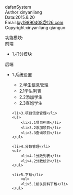 dafanSystem<br/>
Author:xinyanliang<br/>
Data:2015.6.20<br/>
Email:lxy19890408@126.com<br/>
Copyright:xinyanliang  qianguo<br/>


功能模块:<br/> 
前端                                                  
<ul>
<li>1.打分模块</li>
</ul>
后端                                                       
<ul>
	<li>1.系统设置</li>
	<ul>
		<li>2.学生信息管理</li>
		<li>2.1学生列表</li>
		<li>2.2添加学生</li>
		<li>2.3查询学生</li>
	</ul>
	
	<li>3.项目信息管理</li>
	<ul>
		<li>3.1项目列表</li>
		<li>3.2添加项目</li>
		<li>3.3查询项目</li>
	</ul>
	
	<li>4.分数管理</li>
	<ul>
		<li>4.1分数列表</li>
		<li>4.2分数统计</li>
	</ul>
	
	<li>5.下载</li>
		<ul>
		<li>5.1相关资料下载</li>
	</ul>
</ul>
